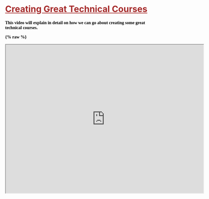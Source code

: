 
<h1 style="text-decoration: underline; color:brown"> Creating Great Technical Courses

<h4 style="color:black; font-family:Times New Roman"> This video will explain in detail on how we can go about creating some great technical courses.

{% raw %}


<iframe src="https://drive.google.com/file/d/0B7WrhFqfMcogTTJsSDVHNWdWY1k/preview" width="640" height="480"></iframe> 
